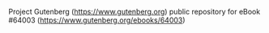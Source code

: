 Project Gutenberg (https://www.gutenberg.org) public repository for eBook #64003 (https://www.gutenberg.org/ebooks/64003)
